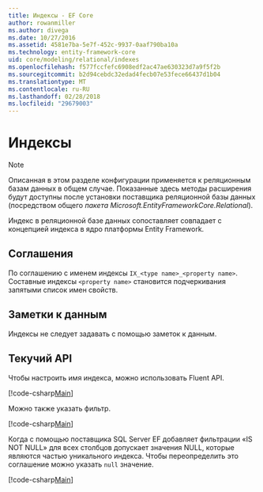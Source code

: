 ```yaml
---
title: Индексы - EF Core
author: rowanmiller
ms.author: divega
ms.date: 10/27/2016
ms.assetid: 4581e7ba-5e7f-452c-9937-0aaf790ba10a
ms.technology: entity-framework-core
uid: core/modeling/relational/indexes
ms.openlocfilehash: f577fccfefc6908edf2ac47ae630323d7a9f5f2b
ms.sourcegitcommit: b2d94cebdc32edad4fecb07e53fece66437d1b04
ms.translationtype: MT
ms.contentlocale: ru-RU
ms.lasthandoff: 02/28/2018
ms.locfileid: "29679003"
---
```

# <a name="indexes"></a>Индексы

> [!NOTE]  
> Описанная в этом разделе конфигурации применяется к реляционным базам данных в общем случае. Показанные здесь методы расширения будут доступны после установки поставщика реляционной базы данных (посредством общего *пакета Microsoft.EntityFrameworkCore.Relational*).

Индекс в реляционной базе данных сопоставляет совпадает с концепцией индекса в ядро платформы Entity Framework.

## <a name="conventions"></a>Соглашения

По соглашению с именем индексы `IX_<type name>_<property name>`. Составные индексы `<property name>` становится подчеркивания запятыми список имен свойств.

## <a name="data-annotations"></a>Заметки к данным

Индексы не следует задавать с помощью заметок к данным.

## <a name="fluent-api"></a>Текучий API

Чтобы настроить имя индекса, можно использовать Fluent API.

[!code-csharp[Main](../../../../samples/core/Modeling/FluentAPI/Samples/Relational/IndexName.cs?name=Model&highlight=9)]

Можно также указать фильтр.

[!code-csharp[Main](../../../../samples/core/Modeling/FluentAPI/Samples/Relational/IndexFilter.cs?name=Model&highlight=9)]

Когда с помощью поставщика SQL Server EF добавляет фильтрации «IS NOT NULL» для всех столбцов допускает значения NULL, которые являются частью уникального индекса. Чтобы переопределить это соглашение можно указать `null` значение.

[!code-csharp[Main](../../../../samples/core/Modeling/FluentAPI/Samples/Relational/IndexNoFilter.cs?name=Model&highlight=10)]
